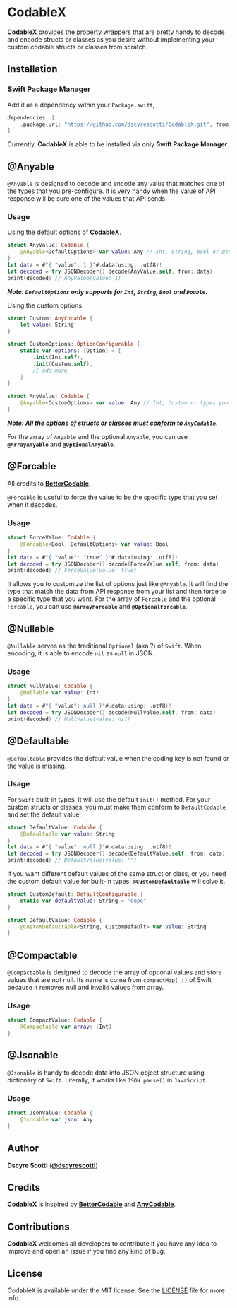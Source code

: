 # CodableX
__CodableX__ provides the property wrappers that are pretty handy to decode and encode structs or classes as you desire without implementing your custom codable structs or classes from scratch.

## Installation

### Swift Package Manager
Add it as a dependency within your `Package.swift`,
```swift
dependencies: [
    .package(url: "https://github.com/dscyrescotti/CodableX.git", from: "0.1.0")
]
```

Currently, __CodableX__ is able to be installed via only __Swift Package Manager__.

## @Anyable
`@Anyable` is designed to decode and encode any value that matches one of the types that you pre-configure. It is very handy when the value of API response will be sure one of the values that API sends.

### Usage
Using the default options of __CodableX__.
```swift
struct AnyValue: Codable {
    @Anyable<DefaultOptions> var value: Any // Int, String, Bool or Double
}
let data = #"{ "value": 1 }"#.data(using: .utf8)!
let decoded = try JSONDecoder().decode(AnyValue.self, from: data)
print(decoded) // AnyValue(value: 1)
```
___Note: `DefaultOptions` only supports for `Int`, `String`, `Bool` and `Double`.___

Using the custom options.
```swift
struct Custom: AnyCodable {
    let value: String
}

struct CustomOptions: OptionConfigurable {
    static var options: [Option] = [
        .init(Int.self),
        .init(Custom.self),
        // add more
    ]
}

struct AnyValue: Codable {
    @Anyable<CustomOptions> var value: Any // Int, Custom or types you specify
}
```
___Note: All the options of structs or classes must conform to `AnyCodable`.___

For the array of `Anyable` and the optional `Anyable`, you can use __`@ArrayAnyable`__ and __`@OptionalAnyable`__.

## @Forcable
All credits to __[BetterCodable](https://github.com/marksands/BetterCodable)__.

`@Forcable` is useful to force the value to be the specific type that you set when it decodes.

### Usage
```swift
struct ForceValue: Codable {
    @Forcable<Bool, DefaultOptions> var value: Bool
}
let data = #"{ "value": "true" }"#.data(using: .utf8)!
let decoded = try JSONDecoder().decode(ForceValue.self, from: data)
print(decoded) // ForceValue(value: true)
```
It allows you to customize the list of options just like `@Anyable`. It will find the type that match the data from API response from your list and then force to a specific type that you want.
For the array of `Forcable` and the optional `Forcable`, you can use __`@ArrayForcable`__ and __`@OptionalForcable`__.

## @Nullable
`@Nullable` serves as the traditional `Optional` (aka ?) of `Swift`. When encoding, it is able to encode `nil` as `null` in JSON.

### Usage
```swift
struct NullValue: Codable {
    @Nullable var value: Int?
}
let data = #"{ "value": null }"#.data(using: .utf8)!
let decoded = try JSONDecoder().decode(NullValue.self, from: data)
print(decoded) // NullValue(value: nil)
```

## @Defaultable
`@Defaultable` provides the default value when the coding key is not found or the value is missing.

### Usage
For `Swift` built-in types, it will use the default `init()` method. For your custom structs or classes, you must make them conform to `DefaultCodable` and set the default value.
```swift
struct DefaultValue: Codable {
    @Defaultable var value: String
}
let data = #"{ "value": null }"#.data(using: .utf8)!
let decoded = try JSONDecoder().decode(DefaultValue.self, from: data)
print(decoded) // DefaultValue(value: "")
```
If you want different default values of the same struct or class, or you need the custom default value for built-in types, __`@CustomDefaultable`__ will solve it.
```swift
struct CustomDefault: DefaultConfigurable {
    static var defaultValue: String = "dope"
}

struct DefaultValue: Codable {
    @CustomDefaultable<String, CustomDefault> var value: String
}
```

## @Compactable
`@Compactable` is designed to decode the array of optional values and store values that are not null. Its name is come from `compactMap(_:)` of Swift because it removes null and invalid values from array.

### Usage
```swift
struct CompactValue: Codable {
    @Compactable var array: [Int]
}
```

## @Jsonable
`@Jsonable` is handy to decode data into JSON object structure using dictionary of `Swift`. Literally, it works like `JSON.parse()` in `JavaScript`. 

### Usage
```swift
struct JsonValue: Codable {
    @Jsonable var json: Any
}
```

## Author
__Dscyre Scotti__ (__[@dscyrescotti](https://twitter.com/dscyrescotti)__)

## Credits
__CodableX__ is inspired by __[BetterCodable](https://github.com/marksands/BetterCodable)__ and __[AnyCodable](https://github.com/levantAJ/AnyCodable)__.

## Contributions
__CodableX__ welcomes all developers to contribute if you have any idea to improve and open an issue if you find any kind of bug.

## License
CodableX is available under the MIT license. See the [LICENSE](LICENSE) file for more info.
